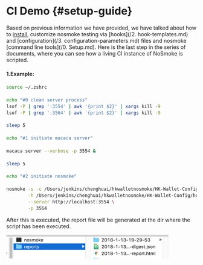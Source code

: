 # CI Demo {#setup-guide}

Based on previous information we have provided,  we have talked about how to [install](/deploy-on-server.md), customize nosmoke testing via [hooks](/2. hook-templates.md) and [configuration](/3. configuration-parameters.md) files and nosmoke [command line tools](/0. Setup.md). Here is the last step in the series of documents, where you can see how a living CI instance of NoSmoke is scripted.

#### 1.Example: 

```bash
source ~/.zshrc

echo "#0 clean server process"
lsof -P | grep ':3554' | awk '{print $2}' | xargs kill -9
lsof -P | grep ':3564' | awk '{print $2}' | xargs kill -9

sleep 5

echo "#1 initiate macaca server"

macaca server --verbose -p 3554 &

sleep 5

echo "#2 initiate nosmoke"

nosmoke -s -c /Users/jenkins/chenghuai/hkwalletnosmoke/HK-Wallet-Config/crawler.config-android.yml \
        -h /Users/jenkins/chenghuai/hkwalletnosmoke/HK-Wallet-Config/hooks-android.js \
        --server http://localhost:3554 \
        -p 3564

```

After this is executed, the report file will be generated at the dir where the script has been executed.

![](/assets/generated_output.png)

